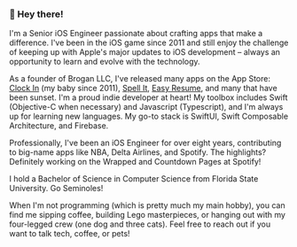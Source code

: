 ### 👋 Hey there! 

I'm a Senior iOS Engineer passionate about crafting apps that make a difference. I've been in the iOS game since 2011 and still enjoy the challenge of keeping up with Apple's major updates to iOS development – always an opportunity to learn and evolve with the technology.

As a founder of Brogan LLC, I've released many apps on the App Store: [Clock In](https://apps.apple.com/us/app/id534278133) (my baby since 2011), [Spell It](https://apps.apple.com/us/app/id1348293177), [Easy Resume](https://apps.apple.com/us/app/id6473470548), and many that have been sunset. I'm a proud indie developer at heart! My toolbox includes Swift (Objective-C when necessary) and Javascript (Typescript), and I'm always up for learning new languages. My go-to stack is SwiftUI, Swift Composable Architecture, and Firebase.

Professionally, I've been an iOS Engineer for over eight years, contributing to big-name apps like NBA, Delta Airlines, and Spotify. The highlights? Definitely working on the Wrapped and Countdown Pages at Spotify!

I hold a Bachelor of Science in Computer Science from Florida State University. Go Seminoles!

When I'm not programming (which is pretty much my main hobby), you can find me sipping coffee, building Lego masterpieces, or hanging out with my four-legged crew (one dog and three cats). Feel free to reach out if you want to talk tech, coffee, or pets!
